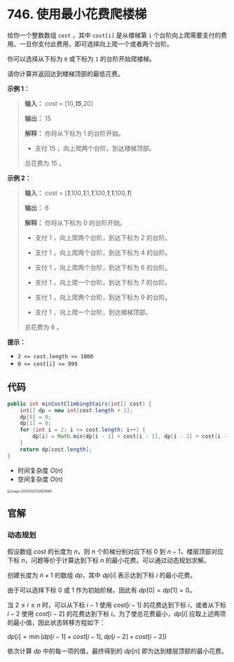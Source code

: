# 746. 使用最小花费爬楼梯 

给你一个整数数组 `cost` ，其中 `cost[i]` 是从楼梯第 `i` 个台阶向上爬需要支付的费用。一旦你支付此费用，即可选择向上爬一个或者两个台阶。

你可以选择从下标为 `0` 或下标为 `1` 的台阶开始爬楼梯。

请你计算并返回达到楼梯顶部的最低花费。

**示例 1：** 

> **输入：** cost = \[10,***15***,20]
>
> **输出：** 15
>
> **解释：** 你将从下标为 1 的台阶开始。
>
> - 支付 15 ，向上爬两个台阶，到达楼梯顶部。
>
> 总花费为 15 。

**示例 2：** 

> **输入：** cost = [***1***,100,***1***,1,***1***,100,***1***,***1***,100,***1***]
>
> **输出：** 6
>
> **解释：** 你将从下标为 0 的台阶开始。
>
> - 支付 1 ，向上爬两个台阶，到达下标为 2 的台阶。
>
> - 支付 1 ，向上爬两个台阶，到达下标为 4 的台阶。
>
> - 支付 1 ，向上爬两个台阶，到达下标为 6 的台阶。
>
> - 支付 1 ，向上爬一个台阶，到达下标为 7 的台阶。
>
> - 支付 1 ，向上爬两个台阶，到达下标为 9 的台阶。
>
> - 支付 1 ，向上爬一个台阶，到达楼梯顶部。
>
> 总花费为 6 。

**提示：** 

*   `2 <= cost.length <= 1000`
*   `0 <= cost[i] <= 999`

## 代码

```java
public int minCostClimbingStairs(int[] cost) {
    int[] dp = new int[cost.length + 1];
    dp[0] = 0;
    dp[1] = 0;
    for (int i = 2; i <= cost.length; i++) {
        dp[i] = Math.min(dp[i - 1] + cost[i - 1], dp[i - 2] + cost[i - 2]);
    }
    return dp[cost.length];
}
```

- 时间复杂度 $O(n)$
- 空间复杂度 $O(n)$

<img src="http://public.file.lvshuhuai.cn/images\image-20241202122829085.png" alt="image-20241202122829085" style="zoom:50%;" />

## 官解

### 动态规划

假设数组 $cost$ 的长度为 $n$，则 $n$ 个阶梯分别对应下标 0 到 $n−1$，楼层顶部对应下标 $n$，问题等价于计算达到下标 $n$ 的最小花费。可以通过动态规划求解。

创建长度为 $n+1$ 的数组 $dp$，其中 $dp[i]$ 表示达到下标 $i$ 的最小花费。

由于可以选择下标 0 或 1 作为初始阶梯，因此有 $dp[0]=dp[1]=0$。

当 $2\le i\le n$ 时，可以从下标 $i−1$ 使用 $cost[i−1]$ 的花费达到下标 $i$，或者从下标 $i−2$ 使用 $cost[i−2]$ 的花费达到下标 $i$。为了使总花费最小，$dp[i]$ 应取上述两项的最小值，因此状态转移方程如下：

$dp[i]=\min{(dp[i−1]+cost[i−1],dp[i−2]+cost[i−2])}$

依次计算 $dp$ 中的每一项的值，最终得到的 $dp[n]$ 即为达到楼层顶部的最小花费。